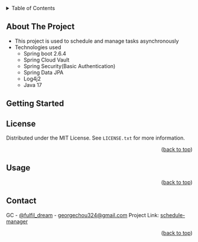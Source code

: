 <!-- TABLE OF CONTENTS -->
<details>
  <summary>Table of Contents</summary>
  <ol>
    <li>
      <a href="#about-the-project">About The Project</a>
    </li>
    <li>
      <a href="#getting-started">Getting Started</a>
    </li>
    <li><a href="#usage">Usage</a></li>
    <li><a href="#contact">Contact</a></li>
  </ol>
</details>

<!-- ABOUT THE PROJECT -->
## About The Project
- This project is used to schedule and manage tasks asynchronously
- Technologies used
  - Spring boot 2.6.4
  - Spring Cloud Vault
  - Spring Security(Basic Authentication)
  - Spring Data JPA
  - Log4j2
  - Java 17

<!-- GETTING STARTED -->
## Getting Started

<!-- LICENSE -->
## License
Distributed under the MIT License. See `LICENSE.txt` for more information.
<p align="right">(<a href="#top">back to top</a>)</p>

<!-- USAGE EXAMPLES -->
## Usage
<p align="right">(<a href="#top">back to top</a>)</p>

<!-- CONTACT -->
## Contact
GC - [@fulfil_dream](https://twitter.com/fulfil_dream) - georgechou324@gmail.com
Project Link: [schedule-manager](https://github.com/DreamFulFil/schedule-manager)
<p align="right">(<a href="#top">back to top</a>)</p>
